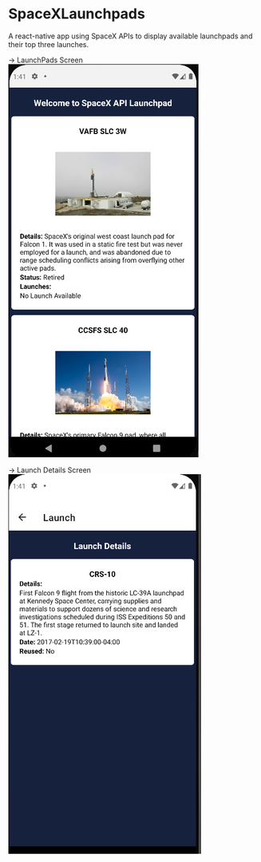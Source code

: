 # SpaceXLaunchpads

A react-native app using SpaceX APIs to display available launchpads and their top three launches.

-> LaunchPads Screen
![](assets/launchpadScreen.PNG)

-> Launch Details Screen
![](assets/launchScreen.PNG)
